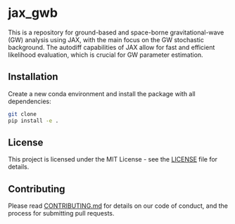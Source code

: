 # jax_gwb

This is a repository for ground-based and space-borne gravitational-wave (GW) analysis using JAX, with the main focus on the GW stochastic background. The autodiff capabilities of JAX allow for fast and efficient likelihood evaluation, which is crucial for GW parameter estimation.

## Installation

Create a new conda environment and install the package with all dependencies:

```bash
git clone
pip install -e .
```

## License

This project is licensed under the MIT License - see the [LICENSE](LICENSE) file for details.

## Contributing

Please read [CONTRIBUTING.md](CONTRIBUTING.md) for details on our code of conduct, and the process for submitting pull requests.
